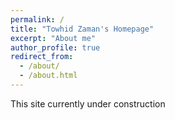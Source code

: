 ```yaml
---
permalink: /
title: "Towhid Zaman's Homepage"
excerpt: "About me"
author_profile: true
redirect_from: 
  - /about/
  - /about.html
---
```


This site currently under construction
